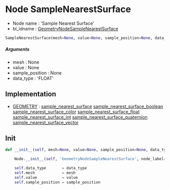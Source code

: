 # Node SampleNearestSurface

- Node name : 'Sample Nearest Surface'
- bl_idname : [GeometryNodeSampleNearestSurface](https://docs.blender.org/api/current/bpy.types.GeometryNodeSampleNearestSurface.html)


``` python
SampleNearestSurface(mesh=None, value=None, sample_position=None, data_type='FLOAT', node_label=None, node_color=None, **kwargs)
```
##### Arguments

- mesh : None
- value : None
- sample_position : None
- data_type : 'FLOAT'

## Implementation

- [GEOMETRY](/docs/GeoNodes/socket_GEOMETRY.md) : [sample_nearest_surface](/docs/GeoNodes/socket_GEOMETRY.md#sample_nearest_surface) [sample_nearest_surface_boolean](/docs/GeoNodes/socket_GEOMETRY.md#sample_nearest_surface_boolean) [sample_nearest_surface_color](/docs/GeoNodes/socket_GEOMETRY.md#sample_nearest_surface_color) [sample_nearest_surface_float](/docs/GeoNodes/socket_GEOMETRY.md#sample_nearest_surface_float) [sample_nearest_surface_int](/docs/GeoNodes/socket_GEOMETRY.md#sample_nearest_surface_int) [sample_nearest_surface_quaternion](/docs/GeoNodes/socket_GEOMETRY.md#sample_nearest_surface_quaternion) [sample_nearest_surface_vector](/docs/GeoNodes/socket_GEOMETRY.md#sample_nearest_surface_vector)

## Init

``` python
def __init__(self, mesh=None, value=None, sample_position=None, data_type='FLOAT', node_label=None, node_color=None, **kwargs):

    Node.__init__(self, 'GeometryNodeSampleNearestSurface', node_label=node_label, node_color=node_color, **kwargs)

    self.data_type       = data_type
    self.mesh            = mesh
    self.value           = value
    self.sample_position = sample_position
```
